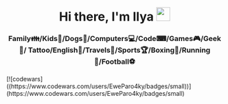 <h1 align="center">Hi there, I'm Ilya 
<img src="https://github.com/blackcater/blackcater/raw/main/images/Hi.gif" height="32"/></h1>
<h3 align="center">Family&#128106/Kids&#128118/Dogs&#129460/Computers&#128187/Code&#9000/Games&#127918/Geek&#129497/
  Tattoo/English&#128130/Travels&#128747/Sports&#127942/Boxing&#129354/Running&#127939/Football&#9917</h3>
[![codewars]((https://www.codewars.com/users/EweParo4ky/badges/small))](https://www.codewars.com/users/EweParo4ky/badges/small)
<!--
**EweParo4ky/EweParo4ky** is a ✨ _special_ ✨ repository because its `README.md` (this file) appears on your GitHub profile.

Here are some ideas to get you started:

- 🔭 I’m currently working on ...
- 🌱 I’m currently learning ...
- 👯 I’m looking to collaborate on ...
- 🤔 I’m looking for help with ...
- 💬 Ask me about ...
- 📫 How to reach me: ...
- 😄 Pronouns: ...
- ⚡ Fun fact: ...
-->
